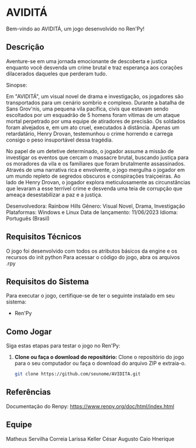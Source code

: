 # AVIDITÁ

Bem-vindo ao AVIDITÁ, um jogo desenvolvido no Ren'Py!

## Descrição

Aventure-se em uma jornada emocionante de descoberta e justiça enquanto você desvenda um crime brutal e traz esperança aos corações dilacerados daqueles que perderam tudo.

Sinopse:

Em "AVIDITÁ", um visual novel de drama e investigação, os jogadores são transportados para um cenário sombrio e complexo. Durante a batalha de Sans Grov'nis, uma pequena vila pacífica, civis que estavam sendo escoltados por um esquadrão de 5 homens foram vítimas de um ataque mortal perpetrado por uma equipe de atiradores de precisão. Os soldados foram alvejados e, em um ato cruel, executados à distância. Apenas um retardatário, Henry Drovan, testemunhou o crime horrendo e carrega consigo o peso insuportável dessa tragédia.

No papel de um detetive determinado, o jogador assume a missão de investigar os eventos que cercam o massacre brutal, buscando justiça para os moradores da vila e os familiares que foram brutalmente assassinados. Através de uma narrativa rica e envolvente, o jogo mergulha o jogador em um mundo repleto de segredos obscuros e conspirações traiçoeiras. Ao lado de Henry Drovan, o jogador explora meticulosamente as circunstâncias que levaram a esse terrível crime e desvenda uma teia de corrupção que ameaça desestabilizar a paz e a justiça.


Desenvolvedora: Rainbow Hills
Gênero: Visual Novel, Drama, Investigação
Plataformas: Windows e Linux
Data de lançamento: 11/06/2023
Idioma: Português (Brasil)



## Requisitos Técnicos

O jogo foi desenvolvido com todos os atributos básicos da engine e os recursos do init python
Para acessar o código do jogo, abra os arquivos .rpy



## Requisitos do Sistema

Para executar o jogo, certifique-se de ter o seguinte instalado em seu sistema:

- Ren'Py 
  

## Como Jogar

Siga estas etapas para testar o jogo no Ren'Py:

1. **Clone ou faça o download do repositório:**
   Clone o repositório do jogo para o seu computador ou faça o download do arquivo ZIP e extraia-o.

   ```bash
   git clone https://github.com/seunome/AVIDITA.git


## Referências
Documentação do Renpy: https://www.renpy.org/doc/html/index.html

## Equipe

Matheus Servilha Correia
Larissa Keller
César Augusto
Caio Hnerique
